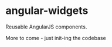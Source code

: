 angular-widgets
===============

Reusable AngularJS components.


More to come - just init-ing the codebase
